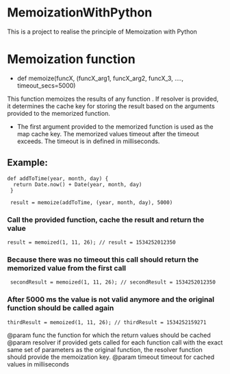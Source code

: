 # MemoizationWithPython
This is a project to realise the principle of Memoization with Python

# Memoization function

  - def memoize(funcX, (funcX_arg1, funcX_arg2, funcX_3, ...., timeout_secs=5000)

   This function memoizes the results of any function . If resolver is provided,
 it determines the cache key for storing the result based on the arguments provided to the memorized function.

 - The first argument provided to the memorized function is used as the map cache key. The memorized values timeout after the timeout exceeds. The timeout is in defined in milliseconds.
 
 ## Example:
 ```
 def addToTime(year, month, day) {
   return Date.now() + Date(year, month, day)
  }
 
  result = memoize(addToTime, (year, month, day), 5000)
 ```

 ### Call the provided function, cache the result and return the value
 ```
 result = memoized(1, 11, 26); // result = 1534252012350
 ```
 
 ### Because there was no timeout this call should return the memorized value from the first call
 ```
  secondResult = memoized(1, 11, 26); // secondResult = 1534252012350
 ```
 ### After 5000 ms the value is not valid anymore and the original function should be called again
 ```
 thirdResult = memoized(1, 11, 26); // thirdResult = 1534252159271

```
 
 @param func      the function for which the return values should be cached
 @param resolver  if provided gets called for each function call with the exact same set of parameters 
                    as the original function, the resolver function should provide the memoization key.
 @param timeout   timeout for cached values in milliseconds
